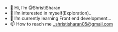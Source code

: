 - 👋 Hi, I’m @ShristiSharan
- 👀 I’m interested in myself(Exploration)..
- 🌱 I’m currently learning Front end development...
- 📫 How to reach me ..shristisharan05@gmail.com

<!---
ShristiSharan/ShristiSharan is a ✨ special ✨ repository because its `README.md` (this file) appears on your GitHub profile.
You can click the Preview link to take a look at your changes.
--->
